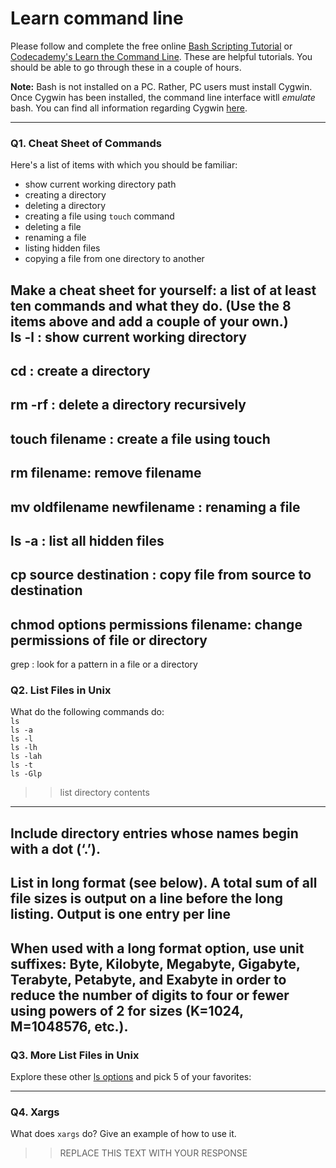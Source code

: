 # Learn command line

Please follow and complete the free online [Bash Scripting Tutorial](https://ryanstutorials.net/bash-scripting-tutorial/) or [Codecademy's Learn the Command Line](https://www.codecademy.com/learn/learn-the-command-line). These are helpful tutorials. You should be able to go through these in a couple of hours.

**Note:** Bash is not installed on a PC. Rather, PC users must install Cygwin. Once Cygwin has been installed, the command line interface witll _emulate_ bash. You can find all information regarding Cygwin [here](https://www.cygwin.com/).

---

### Q1.  Cheat Sheet of Commands  

Here's a list of items with which you should be familiar:  
* show current working directory path
* creating a directory
* deleting a directory
* creating a file using `touch` command
* deleting a file
* renaming a file
* listing hidden files
* copying a file from one directory to another

Make a cheat sheet for yourself: a list of at least **ten** commands and what they do.  (Use the 8 items above and add a couple of your own.)  
 ls -l : show current working directory
---
 cd : create a directory
---
 rm -rf : delete a directory recursively
---
 touch filename : create a file using touch
---
 rm filename: remove filename
---
 mv oldfilename newfilename : renaming a file
---
 ls -a : list all hidden files
---
 cp source destination : copy file from source to destination
---
 chmod options permissions filename: change permissions of file or directory
--
 grep : look  for a pattern in a file or a directory

### Q2.  List Files in Unix   

What do the following commands do:  
`ls`  
`ls -a`  
`ls -l`  
`ls -lh`  
`ls -lah`  
`ls -t`  
`ls -Glp`  

> > list directory contents
---
Include directory entries whose names begin with a dot (‘.’).
---
List in long format (see below). A total sum of all file sizes is output on a line before the long listing. Output is one entry per line
---
When used with a long format option, use unit suffixes: Byte, Kilobyte, Megabyte, Gigabyte, Terabyte, Petabyte, and Exabyte in order to reduce the number of digits to four or fewer using powers of 2 for sizes (K=1024, M=1048576, etc.).
--

### Q3.  More List Files in Unix  

Explore these other [ls options](http://www.techonthenet.com/unix/basic/ls.php) and pick 5 of your favorites:

> > 

---

### Q4.  Xargs   

What does `xargs` do? Give an example of how to use it.

> > REPLACE THIS TEXT WITH YOUR RESPONSE

 


